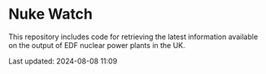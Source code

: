 # Nuke Watch

This repository includes code for retrieving the latest information available on the output of EDF nuclear power plants in the UK.

Last updated: 2024-08-08 11:09